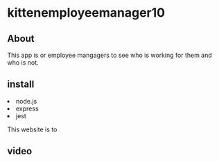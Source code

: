# kittenemployeemanager10

## About
<p> This app is or employee mangagers to see who is working for them and who is not.</p>

## install
<li>node.js</li>
<li>express</li>
<li>jest</li>
<p> This website is to </p>

## video 
<alt src="Screen Recording 2022-02-27 at 15.43.50.mov" >